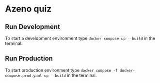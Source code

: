 # Azeno quiz

## Run Development
To start a development environment type `docker compose up --build` in the terminal.

## Run Production
To start production environment type `docker compose -f docker-compose.prod.yaml up --build` in the terminal.
